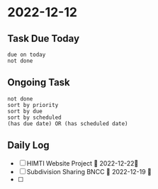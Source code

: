 # 2022-12-12

## Task Due Today

```tasks
due on today
not done
```

## Ongoing Task
```tasks
not done
sort by priority
sort by due
sort by scheduled
(has due date) OR (has scheduled date)
```

## Daily Log

- [ ] HIMTI Website Project 📅 2022-12-22🔼
- [ ]  Subdivision Sharing BNCC 📅 2022-12-19 🔼 
- [ ] 
